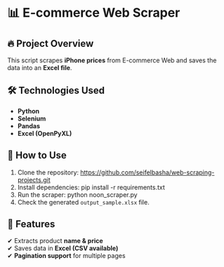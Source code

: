 # 📊 E-commerce Web Scraper

## 🔥 Project Overview
This script scrapes **iPhone prices** from E-commerce Web and saves the data into an **Excel file**.

## 🛠 Technologies Used
- **Python**
- **Selenium**
- **Pandas**
- **Excel (OpenPyXL)**

## 🚀 How to Use
1. Clone the repository: https://github.com/seifelbasha/web-scraping-projects.git
2. Install dependencies: pip install -r requirements.txt
3. Run the scraper: python noon_scraper.py
4. Check the generated `output_sample.xlsx` file.
   
## 📌 Features
✔ Extracts product **name & price**  
✔ Saves data in **Excel (CSV available)**  
✔ **Pagination support** for multiple pages  
